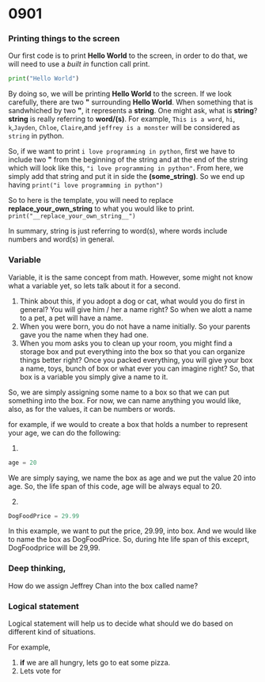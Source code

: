 # 0901

### Printing things to the screen
Our first code is to print **Hello World** to the screen, in order to do that, we will need to use a $\textit{built in}$ function call print. 

```python
print("Hello World")
```

By doing so, we will be printing **Hello World** to the screen. If we look carefully, there are two **"** surrounding **Hello World**. When something that is sandwhiched by two **"**, it represents a **string**. One might ask, what is **string**? **string** is really referring to **word/(s)**.
For example, ```This is a word```, ```hi```, ```k```,```Jayden```, ```Chloe```, ```Claire```,and ```jeffrey is a monster``` will be considered as ```string``` in python. 

So, if we want to print ```i love programming in python```, first we have to include two **"** from the beginning of the string and at the end of the string which will look like this, ```"i love programming in python"```. From here, we simply add that string and put it in side the **(**some_string**)**. So we end up having ```print("i love programming in python")```

So to here is the template, you will need to replace __replace_your_own_string__ to what you would like to print. ```print("__replace_your_own_string__")```

In summary, string is just referring to word(s), where words include numbers and word(s) in general. 

### Variable
Variable, it is the same concept from math. However, some might not know what a variable yet, so lets talk about it for a second.

1. Think about this, if you adopt a dog or cat, what would you do first in general? You will give him / her a name right? So when we alott a name to a pet, a pet will have a name. 
2. When you were born, you do not have a name initially. So your parents gave you the name when they had one. 
3. When you mom asks you to clean up your room, you might find a storage box and put everything into the box so that you can organize things better right? Once you packed everything, you will give your box a name, toys, bunch of box or what ever you can imagine right? So, that box is a variable you simply give a name to it.

So, we are simply assigning some name to a box so that we can put something into the box. For now, we can name anything you would like, also, as for the values, it can be numbers or words.

for example, if we would to create a box that holds a number to represent your age, we can do the following:

1. 
```python
age = 20
```

We are simply saying, we name the box as age and we put the value 20 into age. So, the life span of this code, age will be always equal to 20. 

2.
```python
DogFoodPrice = 29.99
```
In this example, we want to put the price, 29.99, into box. And we would like to name the box as DogFoodPrice. So, during hte life span of this exceprt, DogFoodprice will be 29,99.

### Deep thinking,

How do we assign Jeffrey Chan into the box called name? 


### Logical statement
Logical statement will help us to decide what should we do based on different kind of situations. 

For example, 
1. **if** we are all hungry, lets go to eat some pizza. 
2. Lets vote for 




